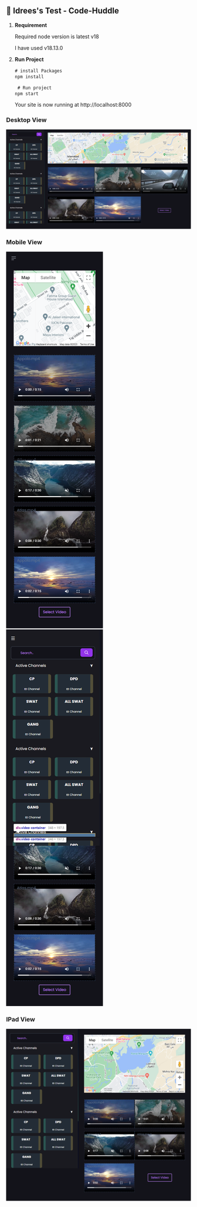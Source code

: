 
## 🚀 Idrees's Test - Code-Huddle

1.  **Requirement**

    Required node version is latest v18

    I have used v18.13.0


1.  **Run Project**

  

    ```shell
    # install Packages
    npm install
    ```

    ```shell
     # Run project
    npm start
    ```

    Your site is now running at http://localhost:8000  

### Desktop View
![](https://raw.githubusercontent.com/Idrees66/idrees66-code-huddle/master/screenshots/2xl.png)

### Mobile View 
![](https://raw.githubusercontent.com/Idrees66/idrees66-code-huddle/master/screenshots/sm.png) 
![](https://raw.githubusercontent.com/Idrees66/idrees66-code-huddle/master/screenshots/sm-navbar.png)

### IPad View 
![](https://raw.githubusercontent.com/Idrees66/idrees66-code-huddle/master/screenshots/md.png) 



